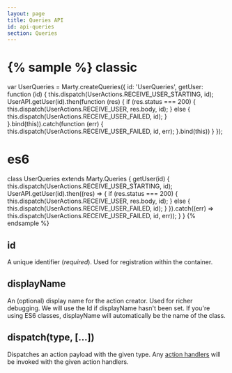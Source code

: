 ```yaml
---
layout: page
title: Queries API
id: api-queries
section: Queries
---
```

{% sample %}
classic
=======
var UserQueries = Marty.createQueries({
  id: 'UserQueries',
  getUser: function (id) {
    this.dispatch(UserActions.RECEIVE_USER_STARTING, id);
    UserAPI.getUser(id).then(function (res) {
      if (res.status === 200) {
        this.dispatch(UserActions.RECEIVE_USER, res.body, id);
      } else {
        this.dispatch(UserActions.RECEIVE_USER_FAILED, id);
      }
    }.bind(this)).catch(function (err) {
      this.dispatch(UserActions.RECEIVE_USER_FAILED, id, err);
    }.bind(this))
  }
});

es6
===
class UserQueries extends Marty.Queries {
  getUser(id) {
    this.dispatch(UserActions.RECEIVE_USER_STARTING, id);
    UserAPI.getUser(id).then((res) => {
      if (res.status === 200) {
        this.dispatch(UserActions.RECEIVE_USER, res.body, id);
      } else {
        this.dispatch(UserActions.RECEIVE_USER_FAILED, id);
      }
    }).catch((err) => this.dispatch(UserActions.RECEIVE_USER_FAILED, id, err));
  }
}
{% endsample %}

<h2 id="id">id</h2>

A unique identifier (*required*). Used for registration within the container.

<h2 id="displayName">displayName</h2>

An (optional) display name for the action creator. Used for richer debugging. We will use the Id if displayName hasn't been set. If you're using ES6 classes, displayName will automatically be the name of the class.

<h2 id="dispatch">dispatch(type, [...])</h2>

Dispatches an action payload with the given type. Any [action handlers](/api/stores/index.html#handleAction) will be invoked with the given action handlers.